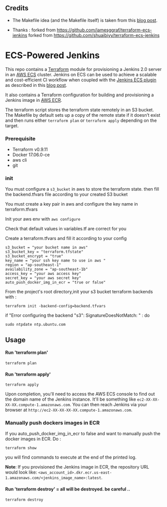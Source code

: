 
## Credits

* The Makefile idea (and the Makefile itself) is taken from this [blog post](http://karlcode.owtelse.com/blog/2015/09/01/working-with-terraform-remote-statefile/).

* Thanks : forked from https://github.com/jamesggraf/terraform-ecs-jenkins forked from https://github.com/shuaibiyy/terraform-ecs-jenkins


# ECS-Powered Jenkins

This repo contains a [Terraform](https://terraform.io/) module for provisioning a Jenkins 2.0 server in an [AWS ECS](https://aws.amazon.com/ecs/) cluster. Jenkins on ECS can be used to achieve a scalable and cost-efficient CI workflow when coupled with the [Jenkins ECS plugin](https://wiki.jenkins-ci.org/display/JENKINS/Amazon+EC2+Container+Service+Plugin) as described in this [blog post](https://shuaib.me/ecs-jenkins/).

It also contains a Terraform configuration for building and provisioning a Jenkins image in [AWS ECR](https://aws.amazon.com/ecr/).

The terraform script stores the terraform state remotely in an S3 bucket. The Makefile by default sets up a copy of the remote state if it doesn’t exist and then runs either `terraform plan` or `terraform apply` depending on the target.


### Prerequisite

*  Terraform v0.9.11
*  Docker 17.06.0-ce
*  aws cli
*  git


### init


 You must configure a `s3_bucket` in aws to store the terraform state. then fill the backend.tfvars file according to your created S3 bucket

 You must create a key pair in aws and configure the key name in terraform.tfvars 
  
 Init your aws env with `aws configure` 
 
 Check that default values in variables.tf are correct for you

 Create a terraform.tfvars and fill it according to your config
```
s3_bucket = "your bucket name in aws"
s3_bucket_key = "terraform.tfstate"
s3_bucket_encrypt = "true"
key_name = "your ssh key name to use in aws "
region = "ap-southeast-1"
availability_zone = "ap-southeast-1b"
access_key = "your aws access key"
secret_key = "your aws secret key"
auto_push_docker_img_in_ecr = "true or false"
```

From the project's root directory,init your s3 bucket terraform backends with :

`terraform init -backend-config=backend.tfvars`



if  "Error configuring the backend "s3": SignatureDoesNotMatch: " :
do 
```
sudo ntpdate ntp.ubuntu.com
```

## Usage

#### Run 'terraform plan'

    terraform plan

#### Run 'terraform apply'

    terraform apply
    
Upon completion, you'll need to access the AWS ECS console to find out the domain name of the Jenkins instance. It'll be something like `ec2-XX-XX-XX-XX.compute-1.amazonaws.com`. You can then reach Jenkins via your browser at `http://ec2-XX-XX-XX-XX.compute-1.amazonaws.com`.



### Manually push dockers images in ECR

If you auto_push_docker_img_in_ecr to false and want to manually push the docker images in ECR. Do : 

    terraform show
    
    
   you will find commands to execute at the end of the printed log.
   

__Note__: If you provisioned the Jenkins image in ECR, the repository URL would look like: `<aws_account_id>.dkr.ecr.us-east-1.amazonaws.com/<jenkins_image_name>:latest`.


#### Run 'terraform destroy' = all will be destroyed. be careful ..

    terraform destroy

